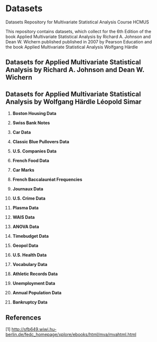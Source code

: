 # Datasets
Datasets Repository for Multivariate Statistical Analysis Course HCMUS

This repository contains datasets, which collect for the 6th Edition of the book Applied Multivariate Statistical Analysis by Richard A. Johnson and 
Dean W. Wichern published published in 2007 by Pearson Education and the book Applied Multivariate Statistical Analysis Wolfgang Härdle


## Datasets for Applied Multivariate Statistical Analysis by Richard A. Johnson and Dean W. Wichern

## Datasets for Applied Multivariate Statistical Analysis by Wolfgang Härdle Léopold Simar

1. **Boston Housing Data**

2. **Swiss Bank Notes**

3. **Car Data**

4. **Classic Blue Pullovers Data**

5. **U.S. Companies Data**

6. **French Food Data**

7. **Car Marks**

8. **French Baccalauréat Frequencies**

9. **Journaux Data**

10. **U.S. Crime Data**

11. **Plasma Data**

12. **WAIS Data**

13. **ANOVA Data**

14. **Timebudget Data**

15. **Geopol Data**

16. **U.S. Health Data**

17. **Vocabulary Data**

18. **Athletic Records Data**

19. **Unemployment Data**

20. **Annual Population Data**

21. **Bankruptcy Data**

## References

\[1\] http://sfb649.wiwi.hu-berlin.de/fedc_homepage/xplore/ebooks/html/mva/mvahtml.html
